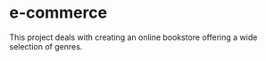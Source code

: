 # e-commerce
This project deals with creating an online bookstore offering a wide selection of genres. 
